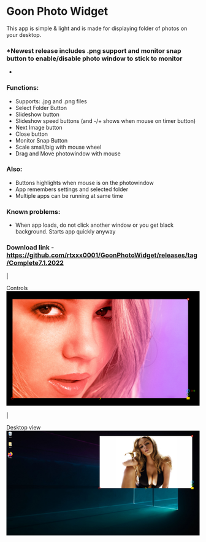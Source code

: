 # Goon Photo Widget

This app is simple & light and is made for displaying folder of photos on your desktop. 

### *Newest release includes .png support and monitor snap button to enable/disable photo window to stick to monitor
*

### Functions:
- Supports: .jpg and .png files
- Select Folder Button
- Slideshow button 
- Slideshow speed buttons (and -/+ shows when mouse on timer button)
- Next Image button
- Close button
- Monitor Snap Button
- Scale small/big with mouse wheel
- Drag and Move photowindow with mouse

### Also:
+ Buttons highlights when mouse is on the photowindow
+ App remembers settings and selected folder
+ Multiple apps can be running at same time

### Known problems:
- When app loads, do not click another window or you get black background. Starts app quickly anyway

### Download link - https://github.com/rtxxx0001/GoonPhotoWidget/releases/tag/Complete7.1.2022

|

Controls
![myimage-alt-tag](https://raw.githubusercontent.com/rtxxx0001/GoonPhotoWidget/main/GPW5.png)

|

Desktop view
![myimage-alt-tag](https://raw.githubusercontent.com/rtxxx0001/GoonPhotoWidget/main/GPW4.png)
